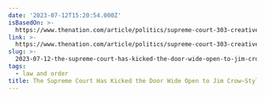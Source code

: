 ```yaml
---
date: '2023-07-12T15:20:54.000Z'
isBasedOn: >-
  https://www.thenation.com/article/politics/supreme-court-303-creative-decision-mystal/
link: >-
  https://www.thenation.com/article/politics/supreme-court-303-creative-decision-mystal/
slug: >-
  2023-07-12-the-supreme-court-has-kicked-the-door-wide-open-to-jim-crow-style-bigotry-or
tags:
  - law and order
title: The Supreme Court Has Kicked the Door Wide Open to Jim Crow–Style Bigotry |
---
```


